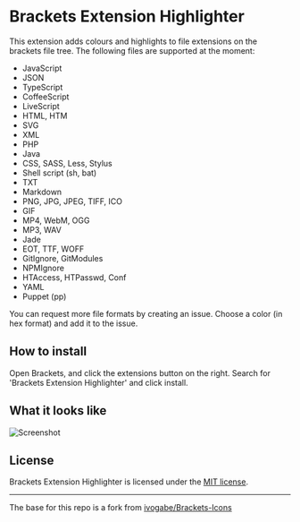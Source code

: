 Brackets Extension Highlighter
==============================
This extension adds colours and highlights to file extensions on the brackets file tree. The following files are supported at the moment:

 - JavaScript
 - JSON
 - TypeScript
 - CoffeeScript
 - LiveScript
 - HTML, HTM
 - SVG
 - XML
 - PHP
 - Java
 - CSS, SASS, Less, Stylus
 - Shell script (sh, bat)
 - TXT
 - Markdown
 - PNG, JPG, JPEG, TIFF, ICO
 - GIF
 - MP4, WebM, OGG
 - MP3, WAV
 - Jade
 - EOT, TTF, WOFF
 - GitIgnore, GitModules
 - NPMIgnore
 - HTAccess, HTPasswd, Conf
 - YAML
 - Puppet (pp)

You can request more file formats by creating an issue. Choose a color (in hex format) and add it to the issue.

How to install
--------------
Open Brackets, and click the extensions button on the right. Search for 'Brackets Extension Highlighter' and click install.

What it looks like
------------------

![Screenshot](https://raw.githubusercontent.com/tjeffree/Brackets-ExtensionHighlight/master/examples/gif.gif)

License
-------
Brackets Extension Highlighter is licensed under the [MIT license](http://opensource.org/licenses/MIT).

---

The base for this repo is a fork from [ivogabe/Brackets-Icons](https://github.com/ivogabe/Brackets-Icons)
